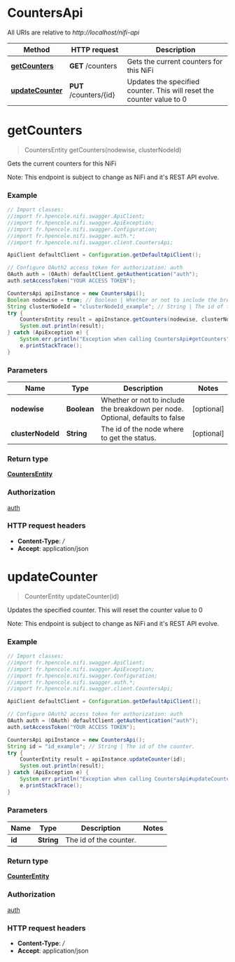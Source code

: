 # CountersApi

All URIs are relative to *http://localhost/nifi-api*

Method | HTTP request | Description
------------- | ------------- | -------------
[**getCounters**](CountersApi.md#getCounters) | **GET** /counters | Gets the current counters for this NiFi
[**updateCounter**](CountersApi.md#updateCounter) | **PUT** /counters/{id} | Updates the specified counter. This will reset the counter value to 0


<a name="getCounters"></a>
# **getCounters**
> CountersEntity getCounters(nodewise, clusterNodeId)

Gets the current counters for this NiFi

Note: This endpoint is subject to change as NiFi and it&#39;s REST API evolve.

### Example
```java
// Import classes:
//import fr.hpencole.nifi.swagger.ApiClient;
//import fr.hpencole.nifi.swagger.ApiException;
//import fr.hpencole.nifi.swagger.Configuration;
//import fr.hpencole.nifi.swagger.auth.*;
//import fr.hpencole.nifi.swagger.client.CountersApi;

ApiClient defaultClient = Configuration.getDefaultApiClient();

// Configure OAuth2 access token for authorization: auth
OAuth auth = (OAuth) defaultClient.getAuthentication("auth");
auth.setAccessToken("YOUR ACCESS TOKEN");

CountersApi apiInstance = new CountersApi();
Boolean nodewise = true; // Boolean | Whether or not to include the breakdown per node. Optional, defaults to false
String clusterNodeId = "clusterNodeId_example"; // String | The id of the node where to get the status.
try {
    CountersEntity result = apiInstance.getCounters(nodewise, clusterNodeId);
    System.out.println(result);
} catch (ApiException e) {
    System.err.println("Exception when calling CountersApi#getCounters");
    e.printStackTrace();
}
```

### Parameters

Name | Type | Description  | Notes
------------- | ------------- | ------------- | -------------
 **nodewise** | **Boolean**| Whether or not to include the breakdown per node. Optional, defaults to false | [optional]
 **clusterNodeId** | **String**| The id of the node where to get the status. | [optional]

### Return type

[**CountersEntity**](CountersEntity.md)

### Authorization

[auth](../README.md#auth)

### HTTP request headers

 - **Content-Type**: */*
 - **Accept**: application/json

<a name="updateCounter"></a>
# **updateCounter**
> CounterEntity updateCounter(id)

Updates the specified counter. This will reset the counter value to 0

Note: This endpoint is subject to change as NiFi and it&#39;s REST API evolve.

### Example
```java
// Import classes:
//import fr.hpencole.nifi.swagger.ApiClient;
//import fr.hpencole.nifi.swagger.ApiException;
//import fr.hpencole.nifi.swagger.Configuration;
//import fr.hpencole.nifi.swagger.auth.*;
//import fr.hpencole.nifi.swagger.client.CountersApi;

ApiClient defaultClient = Configuration.getDefaultApiClient();

// Configure OAuth2 access token for authorization: auth
OAuth auth = (OAuth) defaultClient.getAuthentication("auth");
auth.setAccessToken("YOUR ACCESS TOKEN");

CountersApi apiInstance = new CountersApi();
String id = "id_example"; // String | The id of the counter.
try {
    CounterEntity result = apiInstance.updateCounter(id);
    System.out.println(result);
} catch (ApiException e) {
    System.err.println("Exception when calling CountersApi#updateCounter");
    e.printStackTrace();
}
```

### Parameters

Name | Type | Description  | Notes
------------- | ------------- | ------------- | -------------
 **id** | **String**| The id of the counter. |

### Return type

[**CounterEntity**](CounterEntity.md)

### Authorization

[auth](../README.md#auth)

### HTTP request headers

 - **Content-Type**: */*
 - **Accept**: application/json

